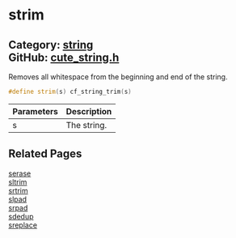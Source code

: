 [](../header.md ':include')

# strim

Category: [string](/api_reference?id=string)  
GitHub: [cute_string.h](https://github.com/RandyGaul/cute_framework/blob/master/include/cute_string.h)  
---

Removes all whitespace from the beginning and end of the string.

```cpp
#define strim(s) cf_string_trim(s)
```

Parameters | Description
--- | ---
s | The string.

## Related Pages

[serase](/string/serase.md)  
[sltrim](/string/sltrim.md)  
[srtrim](/string/srtrim.md)  
[slpad](/string/slpad.md)  
[srpad](/string/srpad.md)  
[sdedup](/string/sdedup.md)  
[sreplace](/string/sreplace.md)  
